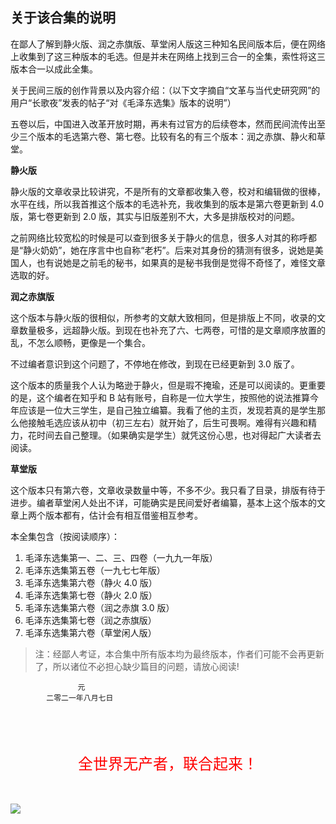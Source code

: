 ## 关于该合集的说明

在鄙人了解到静火版、润之赤旗版、草堂闲人版这三种知名民间版本后，便在网络上收集到了这三种版本的毛选。但是并未在网络上找到三合一的全集，索性将这三版本合一以成此全集。

关于民间三版的创作背景以及内容介绍：（以下文字摘自“文革与当代史研究网”的用户“长歌夜”发表的帖子“对《毛泽东选集》版本的说明”）

五卷以后，中国进入改革开放时期，再未有过官方的后续卷本，然而民间流传出至少三个版本的毛选第六卷、第七卷。比较有名的有三个版本：润之赤旗、静火和草堂。

**静火版**

静火版的文章收录比较讲究，不是所有的文章都收集入卷，校对和编辑做的很棒，水平在线，所以我首推这个版本的毛选补充，我收集到的版本是第六卷更新到 4.0 版，第七卷更新到 2.0 版，其实与旧版差别不大，大多是排版校对的问题。

之前网络比较宽松的时候是可以查到很多关于静火的信息，很多人对其的称呼都是“静火奶奶”，她在序言中也自称“老朽”。后来对其身份的猜测有很多，说她是美国人，也有说她是之前毛的秘书，如果真的是秘书我倒是觉得不奇怪了，难怪文章选取的好。

**润之赤旗版**

这个版本与静火版的很相似，所参考的文献大致相同，但是排版上不同，收录的文章数量极多，远超静火版。到现在也补充了六、七两卷，可惜的是文章顺序放置的乱，不怎么顺畅，更像是一个集合。

不过编者意识到这个问题了，不停地在修改，到现在已经更新到 3.0 版了。

这个版本的质量我个人认为略逊于静火，但是瑕不掩瑜，还是可以阅读的。更重要的是，这个编者在知乎和 B 站有账号，自称是一位大学生，按照他的说法推算今年应该是一位大三学生，是自己独立编纂。我看了他的主页，发现若真的是学生那么他接触毛选应该从初中（初三左右）就开始了，后生可畏啊。难得有兴趣和精力，花时间去自己整理。（如果确实是学生）就凭这份心思，也对得起广大读者去阅读。

**草堂版**

这个版本只有第六卷，文章收录数量中等，不多不少。我只看了目录，排版有待于进步。编者草堂闲人处出不详，可能确实是民间爱好者编纂，基本上这个版本的文章上两个版本都有，估计会有相互借鉴相互参考。

本全集包含（按阅读顺序）：

1. 毛泽东选集第一、二、三、四卷（一九九一年版）
1. 毛泽东选集第五卷（一九七七年版）
1. 毛泽东选集第六卷（静火 4.0 版）
1. 毛泽东选集第七卷（静火 2.0 版）
1. 毛泽东选集第六卷（润之赤旗 3.0 版）
1. 毛泽东选集第七卷（润之赤旗版）
1. 毛泽东选集第六卷（草堂闲人版）

> 注：经鄙人考证，本合集中所有版本均为最终版本，作者们可能不会再更新了，所以诸位不必担心缺少篇目的问题，请放心阅读!


                   元
            二零二一年八月七日


<br /><br /><br />

<center style="font-size:x-large;color:red;">全世界无产者，联合起来！</center>
<br /><br />

![](./css/chairman-mao.jpg)
